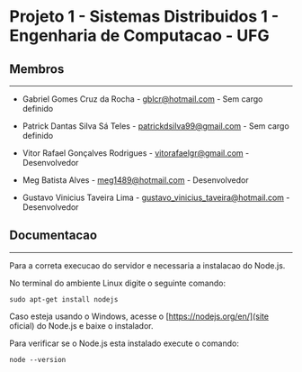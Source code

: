 # Projeto 1 - Sistemas Distribuidos 1 - Engenharia de Computacao - UFG

## Membros
---

* Gabriel Gomes Cruz da Rocha - gblcr@hotmail.com - Sem cargo definido

* Patrick Dantas Silva Sá Teles - patrickdsilva99@gmail.com - Sem cargo definido

* Vitor Rafael Gonçalves Rodrigues - vitorafaelgr@gmail.com - Desenvolvedor

* Meg Batista Alves - meg1489@hotmail.com - Desenvolvedor

* Gustavo Vinicius Taveira Lima - gustavo_vinicius_taveira@hotmail.com - Desenvolvedor

## Documentacao
---
Para a correta execucao do servidor e necessaria a instalacao do Node.js.

No terminal do ambiente Linux digite o seguinte comando:
```
sudo apt-get install nodejs
```
Caso esteja usando o Windows,  acesse o [https://nodejs.org/en/](site oficial) do Node.js e baixe o instalador.

Para verificar se o Node.js esta instalado execute o comando:
```
node --version
```
